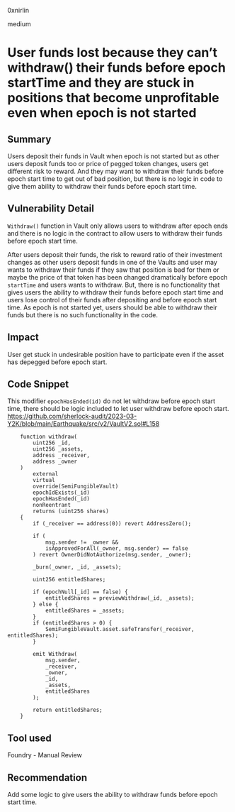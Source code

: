 0xnirlin

medium

# User funds lost because they can’t withdraw() their funds before epoch startTime and they are stuck in positions that become unprofitable even when epoch is not started

## Summary
Users deposit their funds in Vault when epoch is not started but as other users deposit funds too or price of pegged token changes, users get different risk to reward. And they may want to withdraw their funds before epoch start time to get out of bad position, but there is no logic in code to give them ability to withdraw their funds before epoch start time.

## Vulnerability Detail
`Withdraw()` function in Vault only allows users to withdraw after epoch ends and there is no logic in the contract to allow users to withdraw their funds before epoch start time.

After users deposit their funds, the risk to reward ratio of their investment changes as other users deposit funds in one of the Vaults and user may wants to withdraw their funds if they saw that position is bad for them or maybe the price of that token has been changed dramatically before epoch `startTime` and users wants to withdraw. But, there is no functionality that gives users the ability to withdraw their funds before epoch start time and users lose control of their funds after depositing and before epoch start time. As epoch is not started yet, users should be able to withdraw their funds but there is no such functionality in the code.

## Impact
User get stuck in undesirable position have to participate even if the asset has depegged before epoch start.


## Code Snippet
This modifier `epochHasEnded(id)` do not let withdraw before epoch start time, there should be logic included to let user withdraw before epoch start.
https://github.com/sherlock-audit/2023-03-Y2K/blob/main/Earthquake/src/v2/VaultV2.sol#L158
```solidity
    function withdraw(
        uint256 _id,
        uint256 _assets,
        address _receiver,
        address _owner
    )
        external
        virtual
        override(SemiFungibleVault)
        epochIdExists(_id)
        epochHasEnded(_id)
        nonReentrant
        returns (uint256 shares)
    {
        if (_receiver == address(0)) revert AddressZero();

        if (
            msg.sender != _owner &&
            isApprovedForAll(_owner, msg.sender) == false
        ) revert OwnerDidNotAuthorize(msg.sender, _owner);

        _burn(_owner, _id, _assets);

        uint256 entitledShares;

        if (epochNull[_id] == false) {
            entitledShares = previewWithdraw(_id, _assets);
        } else {
            entitledShares = _assets;
        }
        if (entitledShares > 0) {
            SemiFungibleVault.asset.safeTransfer(_receiver, entitledShares);
        }

        emit Withdraw(
            msg.sender,
            _receiver,
            _owner,
            _id,
            _assets,
            entitledShares
        );

        return entitledShares;
    }
```


## Tool used

Foundry - Manual Review

## Recommendation
Add some logic to give users the ability to withdraw funds before epoch start time.
